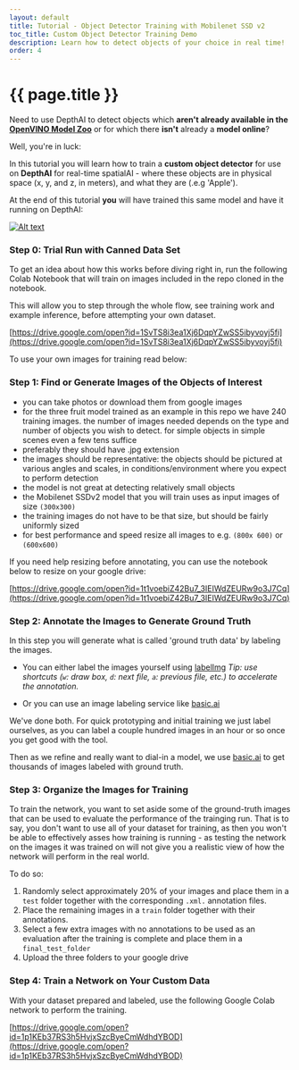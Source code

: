```yaml
---
layout: default
title: Tutorial - Object Detector Training with Mobilenet SSD v2
toc_title: Custom Object Detector Training Demo
description: Learn how to detect objects of your choice in real time!
order: 4
---
```


# {{ page.title }}

Need to use DepthAI to detect objects which **aren't already available in the [OpenVINO Model Zoo](https://docs.luxonis.com/tutorials/openvino_model_zoo_pretrained_model/)** or for which there **isn't** already a **model online**?

Well, you're in luck:

In this tutorial you will learn how to train a **custom object detector** for use on **DepthAI** for real-time spatialAI - where these objects are in physical space (x, y, and z, in meters), and what they are (.e.g 'Apple').  

At the end of this tutorial **you** will have trained this same model and have it running on DepthAI:

[![Alt text](https://img.youtube.com/vi/0ToLVHW9oVw/0.jpg)](https://www.youtube.com/watch?v=0ToLVHW9oVw)

### Step 0: Trial Run with Canned Data Set

To get an idea about how this works before diving right in, run the following Colab Notebook that will train on images included in the repo cloned in the notebook.

This will allow you to step through the whole flow, see training work and example inference, before attempting your own dataset.

[https://drive.google.com/open?id=1SvTS8i3ea1Xj6DqpYZwSS5ibyvoyj5fi](https://drive.google.com/open?id=1SvTS8i3ea1Xj6DqpYZwSS5ibyvoyj5fi)

To use your own images for training read below:

### Step 1: Find or Generate Images of the Objects of Interest

- you can take photos or download them from google images
- for the three fruit model trained as an example in this repo we have 240 training images. the number of images needed depends on the type and number of objects you wish to detect. for simple objects in simple scenes even a few tens suffice
- preferably they should have .jpg extension
- the images should be representative: the objects should be pictured at various angles and scales, in conditions/environment where you expect to perform detection
- the model is not great at detecting relatively small objects
- the Mobilenet SSDv2 model that you will train uses as input images of size `(300x300)` 
- the training images do not have to be that size, but should be fairly uniformly sized
- for best performance and speed resize all images to e.g. `(800x 600)` or `(600x600)`

If you need help resizing before annotating, you can use the notebook below to resize on your google drive:

[https://drive.google.com/open?id=1t1voebiZ42Bu7_3IEIWdZEURw9o3J7Cq](https://drive.google.com/open?id=1t1voebiZ42Bu7_3IEIWdZEURw9o3J7Cq)


### Step 2: Annotate the Images to Generate Ground Truth

In this step you will generate what is called 'ground truth data' by labeling the images.

- You can either label the images yourself using [labelImg](https://github.com/tzutalin/labelImg)
*Tip: use shortcuts (`w`: draw box, `d`: next file, `a`: previous file, etc.) to accelerate the annotation.*

- Or you can use an image labeling service like [basic.ai](https://www.basic.ai/)

We've done both.  For quick prototyping and initial training we just label ourselves, as you can label a couple hundred images in an hour or so once you get good with the tool.

Then as we refine and really want to dial-in a model, we use [basic.ai](https://www.basic.ai/) to get thousands of images labeled with ground truth.


### Step 3: Organize the Images for Training

To train the network, you want to set aside some of the ground-truth images that can be used to evaluate the performance of the trainging run.  That is to say, you don't want to use all of your dataset for training, as then you won't be able to effectively asses how training is running - as testing the network on the images it was trained on will not give you a realistic view of how the network will perform in the real world.

To do so:
1. Randomly select approximately 20% of your images and place them in a `test` folder together with the corresponding `.xml.` annotation files.
2. Place the remaining images in a `train` folder together with their annotations.
3. Select a few extra images with no annotations to be used as an evaluation after the training is complete and place them in a `final_test_folder`
4. Upload the three folders to your google drive

### Step 4: Train a Network on Your Custom Data

With your dataset prepared and labeled, use the following Google Colab network to perform the training.

[https://drive.google.com/open?id=1p1KEb37RS3h5HvjxSzcByeCmWdhdYBOD](https://drive.google.com/open?id=1p1KEb37RS3h5HvjxSzcByeCmWdhdYBOD)

